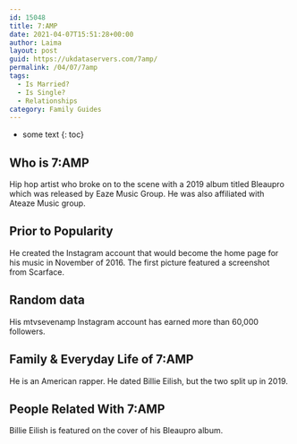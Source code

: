 ```yaml
---
id: 15048
title: 7:AMP
date: 2021-04-07T15:51:28+00:00
author: Laima
layout: post
guid: https://ukdataservers.com/7amp/
permalink: /04/07/7amp
tags:
  - Is Married?
  - Is Single?
  - Relationships
category: Family Guides
---
```


* some text
{: toc}


## Who is 7:AMP
                  
                  
                  
Hip hop artist who broke on to the scene with a 2019 album titled Bleaupro which was released by Eaze Music Group. He was also affiliated with Ateaze Music group. 
                  
              
            
              
            
                
                
                
## Prior to Popularity
                  
                  
                  
He created the Instagram account that would become the home page for his music in November of 2016. The first picture featured a screenshot from Scarface.
                  
              
            
              
            
                
                
                
## Random data
                  
                  
                  
His mtvsevenamp Instagram account has earned more than 60,000 followers. 
                  
              
            
              
            
                
                
                
## Family & Everyday Life of 7:AMP
                  
                  
                  
He is an American rapper. He dated Billie Eilish, but the two split up in 2019.
                  
              
            
              
            
                
                
                
## People Related With 7:AMP
                  
                  
                  
Billie Eilish is featured on the cover of his Bleaupro album.
                  
              
            
              
            
                
              
            
              
              
            
            
              
            
          
          
          